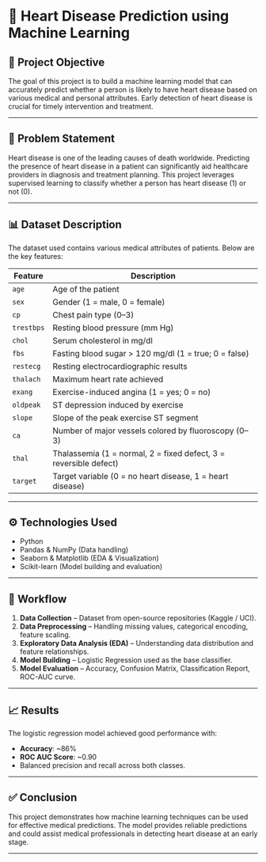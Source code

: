 # 💓 Heart Disease Prediction using Machine Learning

## 📌 Project Objective
The goal of this project is to build a machine learning model that can accurately predict whether a person is likely to have heart disease based on various medical and personal attributes. Early detection of heart disease is crucial for timely intervention and treatment.

---

## 🧠 Problem Statement
Heart disease is one of the leading causes of death worldwide. Predicting the presence of heart disease in a patient can significantly aid healthcare providers in diagnosis and treatment planning. This project leverages supervised learning to classify whether a person has heart disease (1) or not (0).

---

## 📊 Dataset Description
The dataset used contains various medical attributes of patients. Below are the key features:

| Feature      | Description |
|--------------|-------------|
| `age`        | Age of the patient |
| `sex`        | Gender (1 = male, 0 = female) |
| `cp`         | Chest pain type (0–3) |
| `trestbps`   | Resting blood pressure (mm Hg) |
| `chol`       | Serum cholesterol in mg/dl |
| `fbs`        | Fasting blood sugar > 120 mg/dl (1 = true; 0 = false) |
| `restecg`    | Resting electrocardiographic results |
| `thalach`    | Maximum heart rate achieved |
| `exang`      | Exercise-induced angina (1 = yes; 0 = no) |
| `oldpeak`    | ST depression induced by exercise |
| `slope`      | Slope of the peak exercise ST segment |
| `ca`         | Number of major vessels colored by fluoroscopy (0–3) |
| `thal`       | Thalassemia (1 = normal, 2 = fixed defect, 3 = reversible defect) |
| `target`     | Target variable (0 = no heart disease, 1 = heart disease) |

---

## ⚙️ Technologies Used
- Python
- Pandas & NumPy (Data handling)
- Seaborn & Matplotlib (EDA & Visualization)
- Scikit-learn (Model building and evaluation)

---

## 🚀 Workflow
1. **Data Collection** – Dataset from open-source repositories (Kaggle / UCI).
2. **Data Preprocessing** – Handling missing values, categorical encoding, feature scaling.
3. **Exploratory Data Analysis (EDA)** – Understanding data distribution and feature relationships.
4. **Model Building** – Logistic Regression used as the base classifier.
5. **Model Evaluation** – Accuracy, Confusion Matrix, Classification Report, ROC-AUC curve.

---

## 📈 Results
The logistic regression model achieved good performance with:
- **Accuracy**: ~86%
- **ROC AUC Score**: ~0.90
- Balanced precision and recall across both classes.

---

## ✅ Conclusion
This project demonstrates how machine learning techniques can be used for effective medical predictions. The model provides reliable predictions and could assist medical professionals in detecting heart disease at an early stage.

---

